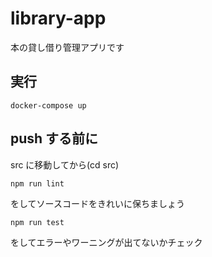 # library-app

本の貸し借り管理アプリです

## 実行
```
docker-compose up
```

## push する前に
src に移動してから(cd src)
```
npm run lint
```
をしてソースコードをきれいに保ちましょう

```
npm run test
```
をしてエラーやワーニングが出てないかチェック
